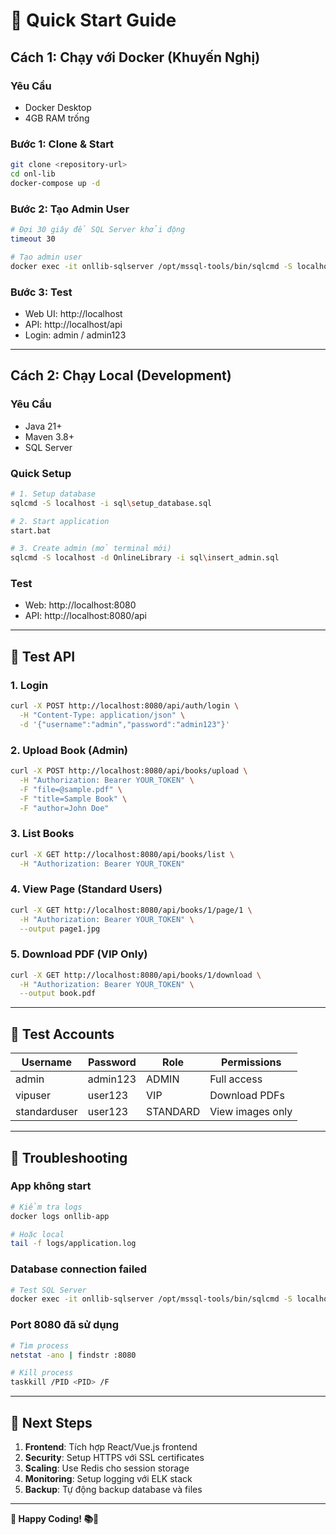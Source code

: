 # 🚀 Quick Start Guide

## Cách 1: Chạy với Docker (Khuyến Nghị)

### Yêu Cầu
- Docker Desktop
- 4GB RAM trống

### Bước 1: Clone & Start
```bash
git clone <repository-url>
cd onl-lib
docker-compose up -d
```

### Bước 2: Tạo Admin User
```bash
# Đợi 30 giây để SQL Server khởi động
timeout 30

# Tạo admin user
docker exec -it onllib-sqlserver /opt/mssql-tools/bin/sqlcmd -S localhost -U sa -P OnlineLib123! -i /docker-entrypoint-initdb.d/insert_admin.sql
```

### Bước 3: Test
- Web UI: http://localhost
- API: http://localhost/api
- Login: admin / admin123

---

## Cách 2: Chạy Local (Development)

### Yêu Cầu
- Java 21+
- Maven 3.8+
- SQL Server

### Quick Setup
```bash
# 1. Setup database
sqlcmd -S localhost -i sql\setup_database.sql

# 2. Start application
start.bat

# 3. Create admin (mở terminal mới)
sqlcmd -S localhost -d OnlineLibrary -i sql\insert_admin.sql
```

### Test
- Web: http://localhost:8080
- API: http://localhost:8080/api

---

## 🧪 Test API

### 1. Login
```bash
curl -X POST http://localhost:8080/api/auth/login \
  -H "Content-Type: application/json" \
  -d '{"username":"admin","password":"admin123"}'
```

### 2. Upload Book (Admin)
```bash
curl -X POST http://localhost:8080/api/books/upload \
  -H "Authorization: Bearer YOUR_TOKEN" \
  -F "file=@sample.pdf" \
  -F "title=Sample Book" \
  -F "author=John Doe"
```

### 3. List Books
```bash
curl -X GET http://localhost:8080/api/books/list \
  -H "Authorization: Bearer YOUR_TOKEN"
```

### 4. View Page (Standard Users)
```bash
curl -X GET http://localhost:8080/api/books/1/page/1 \
  -H "Authorization: Bearer YOUR_TOKEN" \
  --output page1.jpg
```

### 5. Download PDF (VIP Only)
```bash
curl -X GET http://localhost:8080/api/books/1/download \
  -H "Authorization: Bearer YOUR_TOKEN" \
  --output book.pdf
```

---

## 👥 Test Accounts

| Username | Password | Role | Permissions |
|----------|----------|------|-------------|
| admin | admin123 | ADMIN | Full access |
| vipuser | user123 | VIP | Download PDFs |
| standarduser | user123 | STANDARD | View images only |

---

## 🔧 Troubleshooting

### App không start
```bash
# Kiểm tra logs
docker logs onllib-app

# Hoặc local
tail -f logs/application.log
```

### Database connection failed
```bash
# Test SQL Server
docker exec -it onllib-sqlserver /opt/mssql-tools/bin/sqlcmd -S localhost -U sa -P OnlineLib123!
```

### Port 8080 đã sử dụng
```bash
# Tìm process
netstat -ano | findstr :8080

# Kill process
taskkill /PID <PID> /F
```

---

## 📱 Next Steps

1. **Frontend**: Tích hợp React/Vue.js frontend
2. **Security**: Setup HTTPS với SSL certificates  
3. **Scaling**: Use Redis cho session storage
4. **Monitoring**: Setup logging với ELK stack
5. **Backup**: Tự động backup database và files

---

**🎉 Happy Coding! 📚🔐**
